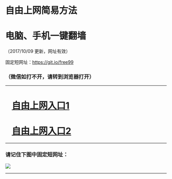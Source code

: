 ﻿# 自由上网简易方法

# 电脑、手机一键翻墙

（2017/10/09 更新，网址有效）

固定短网址：https://git.io/free99

### （微信如打不开，请转到浏览器打开）


***





# &nbsp;&nbsp; <a href="http://ft3170223160.fwq-tz-1001.info/fwqtz01.html?t=10090017115 " target="_blank">自由上网入口1</a>
# &nbsp;&nbsp; <a href="http://ft2357332410.fwq-tz-1002.info/fwqtz02.html?t=100900115567 " target="_blank">自由上网入口2</a>
***

### 请记住下图中固定短网址：

<img src="https://s3-us-west-2.amazonaws.com/fwq-1001/yjfq-20170905okok.png" /> 


***

